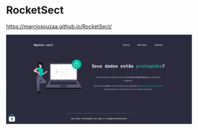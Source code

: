 # RocketSect
https://marciosouzaa.github.io/RocketSect/ 

![App Screenshot](https://github.com/marciosouzaa/RocketSect/blob/main/prt1.png?raw=true) 
